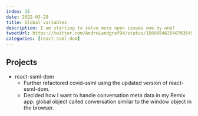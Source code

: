 ```yaml
---
index: 16
date: 2022-03-29
title: Global variables
description: I am starting to solve more open issues one by one!
tweetUrl: https://twitter.com/AndreLandgraf94/status/1509054625407635457
categories: [react-ssml-dom]
---
```


## Projects

- react-ssml-dom
  - Further refactored covid-ssml using the updated version of react-ssml-dom.
  - Decided how I want to handle conversation meta data in my Remix app: global object called conversation similar to the window object in the browser.
